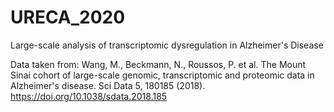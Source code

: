 # URECA_2020
Large-scale analysis of transcriptomic dysregulation in Alzheimer's Disease

Data taken from: Wang, M., Beckmann, N., Roussos, P. et al. The Mount Sinai cohort of large-scale genomic, transcriptomic and proteomic data in Alzheimer's disease. Sci Data 5, 180185 (2018). https://doi.org/10.1038/sdata.2018.185
